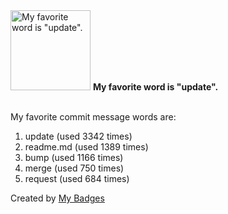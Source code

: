 <img src="https://my-badges.github.io/my-badges/favorite-word.png" alt="My favorite word is &quot;update&quot;." title="My favorite word is &quot;update&quot;." width="128">
<strong>My favorite word is &quot;update&quot;.</strong>
<br><br>

My favorite commit message words are:

1. update (used 3342 times)
2. readme.md (used 1389 times)
3. bump (used 1166 times)
4. merge (used 750 times)
5. request (used 684 times)


Created by <a href="https://github.com/my-badges/my-badges">My Badges</a>